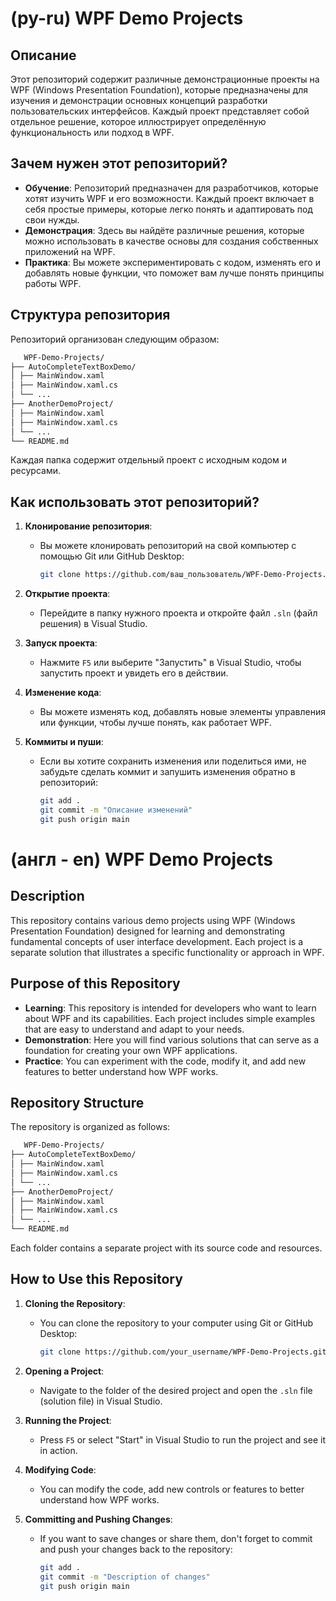# (ру-ru) WPF Demo Projects

## Описание

Этот репозиторий содержит различные демонстрационные проекты на WPF (Windows Presentation Foundation), которые предназначены для изучения и демонстрации основных концепций разработки пользовательских интерфейсов. Каждый проект представляет собой отдельное решение, которое иллюстрирует определённую функциональность или подход в WPF.

## Зачем нужен этот репозиторий?

- **Обучение**: Репозиторий предназначен для разработчиков, которые хотят изучить WPF и его возможности. Каждый проект включает в себя простые примеры, которые легко понять и адаптировать под свои нужды.
- **Демонстрация**: Здесь вы найдёте различные решения, которые можно использовать в качестве основы для создания собственных приложений на WPF.
- **Практика**: Вы можете экспериментировать с кодом, изменять его и добавлять новые функции, что поможет вам лучше понять принципы работы WPF.

## Структура репозитория

Репозиторий организован следующим образом:

   ```bash
      WPF-Demo-Projects/
   ├── AutoCompleteTextBoxDemo/
   │ ├── MainWindow.xaml
   │ ├── MainWindow.xaml.cs
   │ └── ...
   ├── AnotherDemoProject/
   │ ├── MainWindow.xaml
   │ ├── MainWindow.xaml.cs
   │ └── ...
   └── README.md
   ```

Каждая папка содержит отдельный проект с исходным кодом и ресурсами.

## Как использовать этот репозиторий?

1. **Клонирование репозитория**:
   - Вы можете клонировать репозиторий на свой компьютер с помощью Git или GitHub Desktop:
     ```bash
     git clone https://github.com/ваш_пользователь/WPF-Demo-Projects.git
     ```

2. **Открытие проекта**:
   - Перейдите в папку нужного проекта и откройте файл `.sln` (файл решения) в Visual Studio.

3. **Запуск проекта**:
   - Нажмите `F5` или выберите "Запустить" в Visual Studio, чтобы запустить проект и увидеть его в действии.

4. **Изменение кода**:
   - Вы можете изменять код, добавлять новые элементы управления или функции, чтобы лучше понять, как работает WPF.

5. **Коммиты и пуши**:
   - Если вы хотите сохранить изменения или поделиться ими, не забудьте сделать коммит и запушить изменения обратно в репозиторий:
     ```bash
     git add .
     git commit -m "Описание изменений"
     git push origin main
     ```

# (англ - en) WPF Demo Projects

## Description

This repository contains various demo projects using WPF (Windows Presentation Foundation) designed for learning and demonstrating fundamental concepts of user interface development. Each project is a separate solution that illustrates a specific functionality or approach in WPF.

## Purpose of this Repository

- **Learning**: This repository is intended for developers who want to learn about WPF and its capabilities. Each project includes simple examples that are easy to understand and adapt to your needs.
- **Demonstration**: Here you will find various solutions that can serve as a foundation for creating your own WPF applications.
- **Practice**: You can experiment with the code, modify it, and add new features to better understand how WPF works.

## Repository Structure

The repository is organized as follows:

   ```bash
      WPF-Demo-Projects/
   ├── AutoCompleteTextBoxDemo/
   │ ├── MainWindow.xaml
   │ ├── MainWindow.xaml.cs
   │ └── ...
   ├── AnotherDemoProject/
   │ ├── MainWindow.xaml
   │ ├── MainWindow.xaml.cs
   │ └── ...
   └── README.md
   ```

Each folder contains a separate project with its source code and resources.

## How to Use this Repository

1. **Cloning the Repository**:
   - You can clone the repository to your computer using Git or GitHub Desktop:
     ```bash
     git clone https://github.com/your_username/WPF-Demo-Projects.git
     ```

2. **Opening a Project**:
   - Navigate to the folder of the desired project and open the `.sln` file (solution file) in Visual Studio.

3. **Running the Project**:
   - Press `F5` or select "Start" in Visual Studio to run the project and see it in action.

4. **Modifying Code**:
   - You can modify the code, add new controls or features to better understand how WPF works.

5. **Committing and Pushing Changes**:
   - If you want to save changes or share them, don't forget to commit and push your changes back to the repository:
     ```bash
     git add .
     git commit -m "Description of changes"
     git push origin main
     ```
